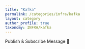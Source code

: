 ```yaml
---
title: "Kafka"
permalink: /categories/infra/kafka
layout: category
author_profile: true
taxonomy: INFRA/kafka
---
```


Publish & Subscribe Message 💌
